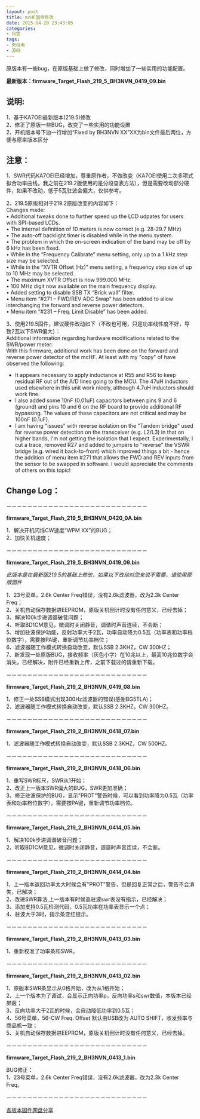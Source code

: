 ```yaml
---
layout: post
title: mcHF固件修改
date: 2015-04-20 23:43:05
categories:
- 日志
tags:
- 无线电
- 源码
---
```

 
原版本有一些bug，在原版基础上做了修改，同时增加了一些实用的功能配置。

**最新版本：firmware_Target_Flash_219_5_BH3NVN_0419_09.bin**


说明:
---
1、基于KA7OEI最新版本(219.5)修改    
2、修正了原版一些BUG，改变了一些实用的功能设置    
2、开机版本号下边一行增加“Fixed by BH3NVN XX”XX为bin文件最后两位，方便与原来版本区分    

注意：
---
1、SWR代码KA7OEI已经增加，尊重原作者，不做改变（KA7OEI使用二次多项式拟合功率曲线，我之前在219.2版使用的是分段查表方法），但是需要改动部分硬件，如果不改动，低于5瓦驻波会偏大，仅供参考。  

2、219.5原版相对于219.2原版改变的内容如下：    
Changes made:    
• Additional tweaks done to further speed up the LCD udpates for users with SPI-based LCDs.    
• The internal definition of 10 meters is now correct (e.g. 28-29.7 MHz)    
• The auto-off backlight timer is disabled while in the menu system.    
• The problem in which the on-screen indication of the band may be off by 6 kHz has been fixed.    
• While in the “Frequency Calibrate” menu setting, only up to a 1 kHz step size may be selected.    
• While in the “XVTR Offset (Hz)” menu setting, a frequency step size of up to 10 MHz may be selected.    
• The maximum XVTR Offset is now 999.000 MHz.    
• 100 MHz digit now available on the main frequency display.    
• Added setting to disable SSB TX “Brick wall” filter.    
• Menu item “#271 – FWD/REV ADC Swap” has been added to allow interchanging the forward and
reverse power detectors.    
• Menu item “#231 – Freq. Limit Disable” has been added.  

3、使用219.5固件，建议硬件改动如下（不改也可用，只是功率线性度不好，导致2瓦以下SWR偏大）：    
Additional information regarding hardware modifications related to the SWR/power meter:    
With this firmware, additional work has been done on the forward and reverse power detector of the mcHF.  At least with my "copy" of have observed the following:    
- It appears necessary to apply inductance at R55 and R56 to keep residual RF out of the A/D lines going to the MCU.  The 47uH inductors used elsewhere in this unit work nicely, although 4.7uH inductors should work fine.    
- I also added some 10nF (0.01uF) capacitors between pins 9 and 6 (ground) and pins 10 and 6 on the RF board to provide additional RF bypassing.  The values of these capacitors are not critical and may be 100nF (0.1uF).    
- I am having "issues" with reverse isolation on the "Tandem bridge" used for reverse power detection on the transceiver (e.g. L2/L3) in that on higher bands, I'm not getting the isolation that I expect.  Experimentally, I cut a trace, removed R27 and added to jumpers to "reverse" the VSWR bridge (e.g. wired it back-to-front) which improved things a bit - hence the addition of menu item #271 that allows the FWD and REV inputs from the sensor to be swapped in software.  I would appreciate the comments of others on this topic!    

**Change Log：**
---------------
－－－－－－－－－－－－－－－－－－－－－－－－－－－

**firmware_Target_Flash_219_5_BH3NVN_0420_0A.bin**    

1、解决开机闪烁CW速度“WPM XX”的BUG；    
2、加快关机速度；    

－－－－－－－－－－－－－－－－－－－－－－－－－－－

**firmware_Target_Flash_219_5_BH3NVN_0419_09.bin**    

*此版本是在最新版219.5的基础上修改，如果以下改动对您来说不需要，请使用原版固件*    

1、23号菜单，2.6k Center Freq错误，没有2.6k滤波器，改为2.3k Center Freq；    
2、关机自动保存数据进EEPROM，原版关机倒计时没有任何意义，已经去掉；    
3、解决100k步进调谐破音问题；    
4、听取BD1CM意见，微调时关闭静音，调谐时声音连续，不会断；    
5、增加驻波保护功能，反射功率大于2瓦，功率自动降为0.5瓦（功率表和功率档位数字），需要按PA键，重新调节功率档位；    
6、滤波器随工作模式转换自动改变，默认SSB 2.3KHZ，CW 300HZ；    
7、新发现一处原版BUG，接收频率（灰色小字）在10兆以上，最高10兆位数字会消失，已经解决，附件已经重新上传，之前下载过的请重新下载。    

－－－－－－－－－－－－－－－－－－－－－－－－－－－

**firmware_Target_Flash_219_2_BH3NVN_0419_08.bin**    

1、修正一处SSB模式出现300Hz滤波器的错误(感谢BG5TLA)；    
2、滤波器随工作模式转换自动改变，默认SSB 2.3KHZ，CW 300HZ。    

－－－－－－－－－－－－－－－－－－－－－－－－－－－

**firmware_Target_Flash_219_2_BH3NVN_0418_07.bin**    

1、滤波器随工作模式转换自动改变，默认SSB 2.3KHZ，CW 500HZ。    

－－－－－－－－－－－－－－－－－－－－－－－－－－－

**firmware_Target_Flash_219_2_BH3NVN_0418_06.bin**    

1、重写SWR标尺，SWR从1开始；    
2、改正上一版本SWR偏大的BUG，SWR更加准确；    
3、修正驻波保护的BUG，显示"PROT"警告时候，可以看到功率降为0.5瓦（功率表和功率档位数字），需要按PA键，重新调节功率档位。    

－－－－－－－－－－－－－－－－－－－－－－－－－－－

**firmware_Target_Flash_219_2_BH3NVN_0414_05.bin**    

1、解决100k步进调谐破音问题；    
2、听取BD1CM意见，微调时关闭静音，调谐时声音连续，不会断。    

－－－－－－－－－－－－－－－－－－－－－－－－－－－

**firmware_Target_Flash_219_2_BH3NVN_0414_04.bin**    

1、上一版本返回功率太大时候会有"PROT"警告，但是回复正常之后，警告不会消失，已解决；    
2、改进SWR算法,上一版本有时候高驻波swr表没有指示，已经解决；    
3、添加支持0.5瓦检测代码，0.5瓦功率在功率表显示一个点；    
4、驻波大于3时，指示条变红提示。    

－－－－－－－－－－－－－－－－－－－－－－－－－－－

**firmware_Target_Flash_219_2_BH3NVN_0413_03.bin**    

1、重新校准了功率条和SWR。    

－－－－－－－－－－－－－－－－－－－－－－－－－－－

**firmware_Target_Flash_219_2_BH3NVN_0413_02.bin**    

1、原版本SWR条显示从0格开始，改为从1格开始；    
2、上一个版本为了调试，会显示正向功率p，反向功率s和swr数值，本版本已经屏蔽；    
3、反向功率大于2瓦的时候，会自动降低功率到0.5瓦；    
4、56号菜单，56-CW Freq. Offset 默认由USB改为 AUTO SHIFT，收发频率与商品机一致；    
5、关机自动保存数据进EEPROM，原版关机倒计时没有任何意义，已经去掉。    

－－－－－－－－－－－－－－－－－－－－－－－－－－－

**firmware_Target_Flash_219_2_BH3NVN_0413_1.bin**    

BUG修正：    
1、23号菜单，2.6k Center Freq错误，没有2.6k滤波器，改为2.3k Center Freq。    

－－－－－－－－－－－－－－－－－－－－－－－－－－－

[各版本固件网盘分享][1]


  [1]: http://pan.baidu.com/share/link?shareid=180128092&uk=2958482632
